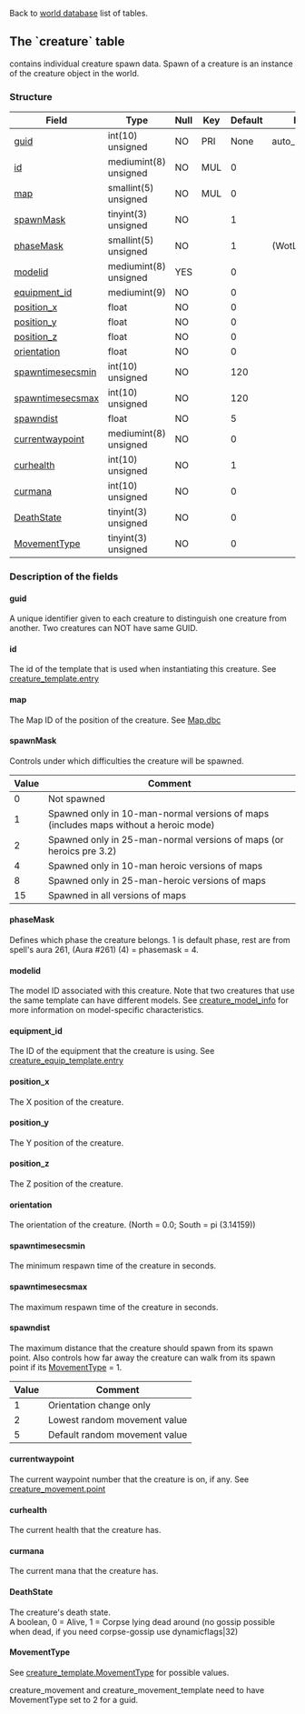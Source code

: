 Back to [world database](mangosdb_struct) list of tables.

The \`creature\` table
----------------------

contains individual creature spawn data. Spawn of a creature is an instance of the creature object in the world.

### Structure

| **Field**                                     | **Type**              | **Null** | **Key** | **Default** | **Extra**       |
|-----------------------------------------------|-----------------------|----------|---------|-------------|-----------------|
| [guid](creature#guid)                         | int(10) unsigned      | NO       | PRI     | None        | auto\_increment |
| [id](creature#id)                             | mediumint(8) unsigned | NO       | MUL     | 0           |                 |
| [map](creature#map)                           | smallint(5) unsigned  | NO       | MUL     | 0           |                 |
| [spawnMask](creature#spawnmask)               | tinyint(3) unsigned   | NO       |         | 1           |                 |
| [phaseMask](creature#phasemask)               | smallint(5) unsigned  | NO       |         | 1           | (WotLK)         |
| [modelid](creature#modelid)                   | mediumint(8) unsigned | YES      |         | 0           |                 |
| [equipment\_id](creature#equipment_id)        | mediumint(9)          | NO       |         | 0           |                 |
| [position\_x](creature#position_x)            | float                 | NO       |         | 0           |                 |
| [position\_y](creature#position_y)            | float                 | NO       |         | 0           |                 |
| [position\_z](creature#position_z)            | float                 | NO       |         | 0           |                 |
| [orientation](creature#orientation)           | float                 | NO       |         | 0           |                 |
| [spawntimesecsmin](creature#spawntimesecsmin) | int(10) unsigned      | NO       |         | 120         |                 |
| [spawntimesecsmax](creature#spawntimesecsmax) | int(10) unsigned      | NO       |         | 120         |                 |
| [spawndist](creature#spawndist)               | float                 | NO       |         | 5           |                 |
| [currentwaypoint](creature#currentwaypoint)   | mediumint(8) unsigned | NO       |         | 0           |                 |
| [curhealth](creature#curhealth)               | int(10) unsigned      | NO       |         | 1           |                 |
| [curmana](creature#curmana)                   | int(10) unsigned      | NO       |         | 0           |                 |
| [DeathState](creature#deathstate)             | tinyint(3) unsigned   | NO       |         | 0           |                 |
| [MovementType](creature#movementtype)         | tinyint(3) unsigned   | NO       |         | 0           |                 |

### Description of the fields

#### guid

A unique identifier given to each creature to distinguish one creature from another. Two creatures can NOT have same GUID.

#### id

The id of the template that is used when instantiating this creature. See [creature\_template.entry](creature_template#entry)

#### map

The Map ID of the position of the creature. See [Map.dbc](Map.dbc)

#### spawnMask

Controls under which difficulties the creature will be spawned.

| Value | Comment                                                                              |
| ----- | ------------------------------------------------------------------------------------ |
| 0     | Not spawned                                                                          |
| 1     | Spawned only in 10-man-normal versions of maps (includes maps without a heroic mode) |
| 2     | Spawned only in 25-man-normal versions of maps (or heroics pre 3.2)                  |
| 4     | Spawned only in 10-man heroic versions of maps                                       |
| 8     | Spawned only in 25-man-heroic versions of maps                                       |
| 15    | Spawned in all versions of maps                                                      |

#### phaseMask

Defines which phase the creature belongs. 1 is default phase, rest are from spell's aura 261, (Aura \#261) (4) = phasemask = 4.

#### modelid

The model ID associated with this creature. Note that two creatures that use the same template can have different models. See [creature\_model\_info](creature_model_info) for more information on model-specific characteristics.

#### equipment\_id

The ID of the equipment that the creature is using. See [creature\_equip\_template.entry](creature_equip_template#entry)

#### position\_x

The X position of the creature.

#### position\_y

The Y position of the creature.

#### position\_z

The Z position of the creature.

#### orientation

The orientation of the creature. (North = 0.0; South = pi (3.14159))

#### spawntimesecsmin

The minimum respawn time of the creature in seconds.

#### spawntimesecsmax

The maximum respawn time of the creature in seconds.

#### spawndist

The maximum distance that the creature should spawn from its spawn point. Also controls how far away the creature can walk from its spawn point if its [MovementType](creature#MovementType) = 1.

| Value | Comment                       |
|-------|-------------------------------|
| 1     | Orientation change only       |
| 2     | Lowest random movement value  |
| 5     | Default random movement value |

#### currentwaypoint

The current waypoint number that the creature is on, if any. See [creature\_movement.point](creature_movement#point)

#### curhealth

The current health that the creature has.

#### curmana

The current mana that the creature has.

#### DeathState

The creature's death state.<br>
A boolean, 0 = Alive, 1 = Corpse lying dead around (no gossip possible when dead, if you need corpse-gossip use dynamicflags|32)

#### MovementType

See [creature\_template.MovementType](creature_template#MovementType) for possible values.

creature\_movement and creature\_movement\_template need to have MovementType set to 2 for a guid.
